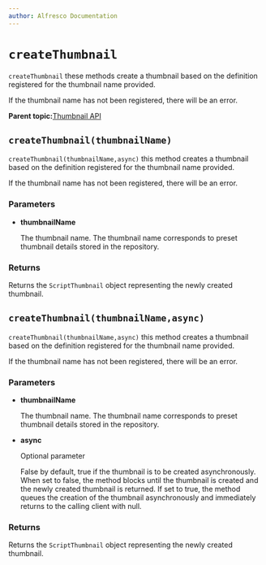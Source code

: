 ```yaml
---
author: Alfresco Documentation
---
```


# `createThumbnail`

`createThumbnail` these methods create a thumbnail based on the definition registered for the thumbnail name provided.

If the thumbnail name has not been registered, there will be an error.

**Parent topic:**[Thumbnail API](../references/API-JS-Thumbnail.md)

## `createThumbnail(thumbnailName)`

`createThumbnail(thumbnailName,async)` this method creates a thumbnail based on the definition registered for the thumbnail name provided.

If the thumbnail name has not been registered, there will be an error.

### Parameters

-   **thumbnailName**

    The thumbnail name. The thumbnail name corresponds to preset thumbnail details stored in the repository.


### Returns

Returns the `ScriptThumbnail` object representing the newly created thumbnail.

## `createThumbnail(thumbnailName,async)`

`createThumbnail(thumbnailName,async)` this method creates a thumbnail based on the definition registered for the thumbnail name provided.

If the thumbnail name has not been registered, there will be an error.

### Parameters

-   **thumbnailName**

    The thumbnail name. The thumbnail name corresponds to preset thumbnail details stored in the repository.

-   **async**

    Optional parameter

    False by default, true if the thumbnail is to be created asynchronously. When set to false, the method blocks until the thumbnail is created and the newly created thumbnail is returned. If set to true, the method queues the creation of the thumbnail asynchronously and immediately returns to the calling client with null.


### Returns

Returns the `ScriptThumbnail` object representing the newly created thumbnail.

